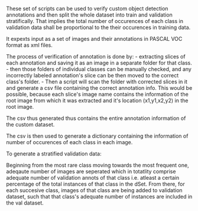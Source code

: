 These set of scripts can be used to verify custom object detection annotations and then split the whole dataset into train and validation stratifically. That implies the total number of occurences of each class in validation data shall be proportional to the their occurences in training data.

It expexts input as a set of images and their annotations in PASCAL VOC format as xml files.

The process of verification of annotation is done by:
	- extracting slices of each annotation and saving it as an image in a separate folder for that class.
	- then those folders of individual classes can be manually checked, and any incorrectly labeled annotation's slice can be then moved
	  to the correct class's folder.
	- Then a script will scan the folder with corrected slices in it and generate a csv file containing the correct annotation info.
	  This would be possible, because each slice's image name contains the information of the root image from which it was extracted 
	  and it's location (x1,y1,x2,y2) in the root image.

The csv thus generated thus contains the entire annotation information of the custom dataset.

The csv is then used to generate a dictionary containing the information of number of occurences of each class in each image.

To generate a stratified validation data:

Beginning from the most rare class moving towards the most frequent one,
adeqaute number of images are seperated which in totatlity comprise adequate number of validation annots of that class
i.e. atleast a certain percentage of the total instances of that class in the dSet.
From there, for each succesive class, images of that class are being added to validation dataset,
such that that class's adequate number of instances are included in the val dataset.